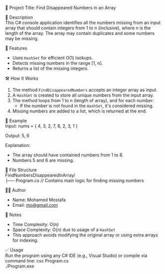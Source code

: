 📌 Project Title: Find Disappeared Numbers in an Array

🧾 Description  
This C# console application identifies all the numbers missing from an input array that should contain integers from 1 to n (inclusive), where n is the length of the array. The array may contain duplicates and some numbers may be missing.

🎯 Features  
- Uses `HashSet` for efficient O(1) lookups.  
- Detects missing numbers in the range [1, n].  
- Returns a list of the missing integers.

🛠️ How It Works  
1. The method `FindDisappearedNumbers` accepts an integer array as input.  
2. A `HashSet` is created to store all unique numbers from the input array.  
3. The method loops from 1 to n (length of array), and for each number:  
   - If the number is not found in the `HashSet`, it's considered missing.  
4. Missing numbers are added to a list, which is returned at the end.

🧪 Example  
Input:
    nums = { 4, 3, 2, 7, 8, 2, 3, 1 }  

Output:
    5, 6

Explanation:
- The array should have contained numbers from 1 to 8.  
- Numbers 5 and 6 are missing.

📁 File Structure  
FindNumbersDisappearedInArray/  
├── Program.cs     // Contains main logic for finding missing numbers

👨‍💻 Author  
- Name: Mohamed Mostafa  
- Email: mo@gmail.com

📝 Notes  
- Time Complexity: O(n)  
- Space Complexity: O(n) due to usage of a `HashSet`  
- This approach avoids modifying the original array or using extra arrays for indexing.

✅ Usage  
Run the program using any C# IDE (e.g., Visual Studio) or compile via command line:
    csc Program.cs  
    ./Program.exe
